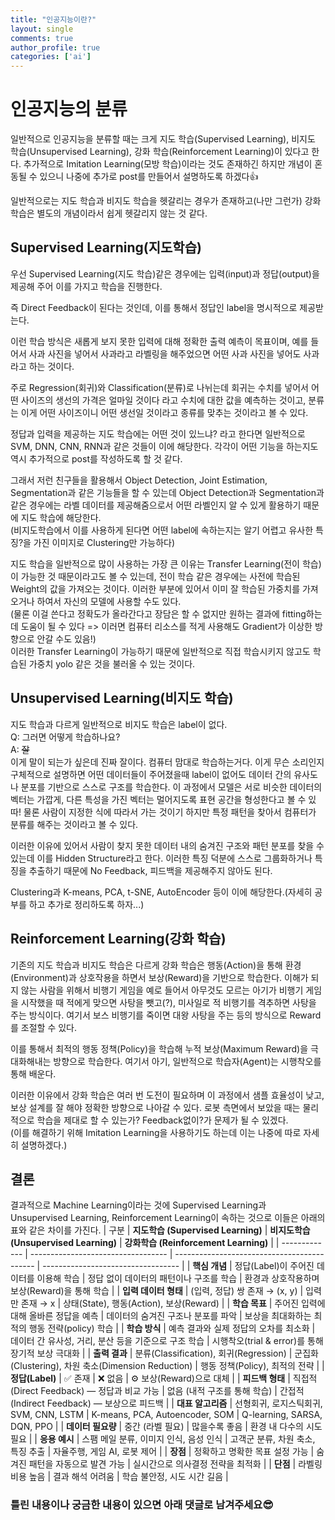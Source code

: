 ```yaml
---
title: "인공지능이란?"
layout: single
comments: true
author_profile: true
categories: ['ai']
---
```



# 인공지능의 분류
일반적으로 인공지능을 분류할 때는 크게 지도 학습(Supervised Learning), 비지도 학습(Unsupervised Learning), 강화 학습(Reinforcement Learning)이 있다고 한다. 추가적으로 Imitation Learning(모방 학습)이라는 것도 존재하긴 하지만 개념이 혼동될 수 있으니 나중에 추가로 post를 만들어서 설명하도록 하겠다👍

일반적으로는 지도 학습과 비지도 학습을 헷갈리는 경우가 존재하고(나만 그런가) 강화 학습은 별도의 개념이라서 쉽게 헷갈리지 않는 것 같다.

## Supervised Learning(지도학습)
우선 Supervised Learning(지도 학습)같은 경우에는 입력(input)과 정답(output)을 제공해 주어 이를 가지고 학습을 진행한다. 

즉 Direct Feedback이 된다는 것인데, 이를 통해서 정답인 label을 명시적으로 제공받는다. 

이런 학습 방식은 새롭게 보지 못한 입력에 대해 정확한 출력 예측이 목표이며, 예를 들어서 사과 사진을 넣어서 사과라고 라벨링을 해주었으면 어떤 사과 사진을 넣어도 사과라고 하는 것이다.

주로 Regression(회귀)와 Classification(분류)로 나뉘는데 회귀는 수치를 넣어서 어떤 사이즈의 생선의 가격은 얼마일 것이다 라고 수치에 대한 값을 예측하는 것이고, 분류는 이게 어떤 사이즈이니 어떤 생선일 것이라고 종류를 맞추는 것이라고 볼 수 있다. 

정답과 입력을 제공하는 지도 학습에는 어떤 것이 있느냐? 라고 한다면 일반적으로 SVM, DNN, CNN, RNN과 같은 것들이 이에 해당한다. 각각이 어떤 기능을 하는지도 역시 추가적으로 post를 작성하도록 할 것 같다.

그래서 저런 친구들을 활용해서 Object Detection, Joint Estimation, Segmentation과 같은 기능들을 할 수 있는데 Object Detection과 Segmentation과 같은 경우에는 라벨 데이터를 제공해줌으로서 어떤 라벨인지 알 수 있게 활용하기 때문에 지도 학습에 해당한다.  
(비지도학습에서 이를 사용하게 된다면 어떤 label에 속하는지는 알기 어렵고 유사한 특징?을 가진 이미지로 Clustering만 가능하다)

지도 학습을 일반적으로 많이 사용하는 가장 큰 이유는 Transfer Learning(전이 학습)이 가능한 것 때문이라고도 볼 수 있는데, 전이 학습 같은 경우에는 사전에 학습된 Weight의 값을 가져오는 것이다. 이러한 부분에 있어서 이미 잘 학습된 가중치를 가져오거나 하여서 자신의 모델에 사용할 수도 있다.  
(물론 이걸 쓴다고 정확도가 올라간다고 장담은 할 수 없지만 원하는 결과에 fitting하는데 도움이 될 수 있다 => 이러면 컴퓨터 리소스를 적게 사용해도 Gradient가 이상한 방향으로 안갈 수도 있음!)  
이러한 Transfer Learning이 가능하기 때문에 일반적으로 직접 학습시키지 않고도 학습된 가중치 yolo 같은 것을 불러올 수 있는 것이다. 

## Unsupervised Learning(비지도 학습)
지도 학습과 다르게 일반적으로 비지도 학습은 label이 없다.  
Q: 그러면 어떻게 학습하나요?  
A: ~~잘~~  
이게 말이 되는가 싶은데 진짜 잘이다. 컴퓨터 맘대로 학습하는거다. 이게 무슨 소리인지 구체적으로 설명하면 어떤 데이터들이 주어졌을때 label이 없어도 데이터 간의 유사도나 분포를 기반으로 스스로 구조를 학습한다. 이 과정에서 모델은 서로 비슷한 데이터의 벡터는 가깝게, 다른 특성을 가진 벡터는 멀어지도록 표현 공간을 형성한다고 볼 수 있따!
물론 사람이 지정한 식에 따라서 가는 것이기 하지만 특정 패턴을 찾아서 컴퓨터가 분류를 해주는 것이라고 볼 수 있다. 

이러한 이유에 있어서 사람이 찾지 못한 데이터 내의 숨겨진 구조와 패턴 분포를 찾을 수 있는데 이를 Hidden Structure라고 한다. 이러한 특징 덕분에 스스로 그룹화하거나 특징을 추출하기 때문에 No Feedback, 피드백을 제공해주지 않아도 된다. 

Clustering과 K-means, PCA, t-SNE, AutoEncoder 등이 이에 해당한다.(자세히 공부를 하고 추가로 정리하도록 하자...)

## Reinforcement Learning(강화 학습)
기존의 지도 학습과 비지도 학습은 다르게 강화 학습은 행동(Action)을 통해 환경(Environment)과 상호작용을 하면서 보상(Reward)을 기반으로 학습한다. 이해가 되지 않는 사람을 위해서 비행기 게임을 예로 들어서 아무것도 모르는 아기가 비행기 게임을 시작했을 때 적에게 맞으면 사탕을 뺏고(?), 미사일로 적 비행기를 격추하면 사탕을 주는 방식이다. 여기서 보스 비행기를 죽이면 대왕 사탕을 주는 등의 방식으로 Reward를 조절할 수 있다.

이를 통해서 최적의 행동 정책(Policy)을 학습해 누적 보상(Maximum Reward)을 극대화해내는 방향으로 학습한다.
여기서 아기, 일반적으로 학습자(Agent)는 시행착오를 통해 배운다. 

이러한 이유에서 강화 학습은 여러 번 도전이 필요하며 이 과정에서 샘플 효율성이 낮고, 보상 설계를 잘 해야 정확한 방향으로 나아갈 수 있다. 로봇 측면에서 보았을 때는 물리적으로 학습을 제대로 할 수 있는가? Feedback없이?가 문제가 될 수 있겠다.  
(이를 해결하기 위해 Imitation Learning을 사용하기도 하는데 이는 나중에 따로 자세히 설명하겠다.)

## 결론
결과적으로 Machine Learning이라는 것에 Supervised Learning과 Unsupervised Learning, Reinforcement Learning이 속하는 것으로 이들은 아래의 표와 같은 차이를 가진다. 
| 구분            | **지도학습 (Supervised Learning)**     | **비지도학습 (Unsupervised Learning)**           | **강화학습 (Reinforcement Learning)**  |
| ------------- | ---------------------------------- | ------------------------------------------- | ---------------------------------- |
| **핵심 개념**     | 정답(Label)이 주어진 데이터를 이용해 학습         | 정답 없이 데이터의 패턴이나 구조를 학습                      | 환경과 상호작용하며 보상(Reward)을 통해 학습       |
| **입력 데이터 형태** | (입력, 정답) 쌍 존재 → (x, y)             | 입력만 존재 → x                                  | 상태(State), 행동(Action), 보상(Reward)  |
| **학습 목표**     | 주어진 입력에 대해 올바른 정답을 예측              | 데이터의 숨겨진 구조나 분포를 파악                         | 보상을 최대화하는 최적의 행동 전략(policy) 학습     |
| **학습 방식**     | 예측 결과와 실제 정답의 오차를 최소화              | 데이터 간 유사성, 거리, 분산 등을 기준으로 구조 학습             | 시행착오(trial & error)를 통해 장기적 보상 극대화 |
| **출력 결과**     | 분류(Classification), 회귀(Regression) | 군집화(Clustering), 차원 축소(Dimension Reduction) | 행동 정책(Policy), 최적의 전략              |
| **정답(Label)** | ✅ 존재                               | ❌ 없음                                        | ⚙️ 보상(Reward)으로 대체                 |
| **피드백 형태**    | 직접적(Direct Feedback) — 정답과 비교 가능   | 없음 (내적 구조를 통해 학습)                           | 간접적(Indirect Feedback) — 보상으로 피드백  |
| **대표 알고리즘**   | 선형회귀, 로지스틱회귀, SVM, CNN, LSTM       | K-means, PCA, Autoencoder, SOM              | Q-learning, SARSA, DQN, PPO        |
| **데이터 필요량**   | 중간 (라벨 필요)                         | 많을수록 좋음                                     | 환경 내 다수의 시도 필요                     |
| **응용 예시**     | 스팸 메일 분류, 이미지 인식, 음성 인식            | 고객군 분류, 차원 축소, 특징 추출                        | 자율주행, 게임 AI, 로봇 제어                 |
| **장점**        | 정확하고 명확한 목표 설정 가능                  | 숨겨진 패턴을 자동으로 발견 가능                          | 실시간으로 의사결정 전략을 최적화                 |
| **단점**        | 라벨링 비용 높음                          | 결과 해석 어려움                                   | 학습 불안정, 시도 시간 길음                   |

### 틀린 내용이나 궁금한 내용이 있으면 아래 댓글로 남겨주세요😎